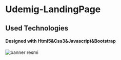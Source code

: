 <h1> Udemig-LandingPage </h1>

<h2>Used Technologies</h2>

<h4>Designed with Html5&Css3&Javascript&Bootstrap</h4>

![banner resmi](/image/Landingpage.gif)